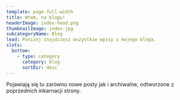 ```yaml
---
template: page-full-width
title: Wtem, na blogu!
headerImage: index-head.png
thumbnailImage: index.jpg
subcategoryName: Blog
lead: Poniżej znajdziesz wszystkie wpisy z mojego bloga.
slots:
  bottom:
    - type: category
      category: blog
      sortDir: desc
---
```

Pojawiają się tu zarówno nowe posty jak i archiwalne, odtworzone z poprzednich inkarnacji strony.